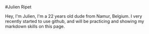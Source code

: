 #Julien Ripet

Hey, I'm Julien, I'm a 22 years old dude from Namur, Belgium. I very recently started to use github, and will be practicing and showing my markdown skills on this page.

